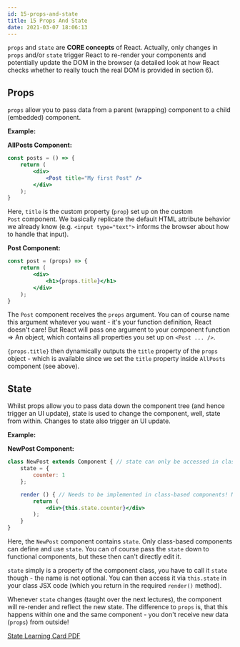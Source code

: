 ```yaml
---
id: 15-props-and-state
title: 15 Props And State
date: 2021-03-07 18:06:13
---
```


`props` and `state` are **CORE concepts** of React. Actually, only changes in `props` and/or `state` trigger React to re-render your components and potentially update the DOM in the browser (a detailed look at how React checks whether to really touch the real DOM is provided in section 6).

## Props

`props` allow you to pass data from a parent (wrapping) component to a child (embedded) component.

**Example:**

**AllPosts Component:**

```jsx title="App.js"
const posts = () => {
    return (
        <div>
            <Post title="My first Post" />
        </div>
    );
}
```

Here, `title` is the custom property (`prop`) set up on the custom `Post` component. We basically replicate the default HTML attribute behavior we already know (e.g. `<input type="text">` informs the browser about how to handle that input).

**Post Component:**

```jsx title="Post.js"
const post = (props) => {
    return (
        <div>
            <h1>{props.title}</h1>
        </div>
    );
}

```

The `Post` component receives the `props` argument. You can of course name this argument whatever you want - it's your function definition, React doesn't care! But React will pass one argument to your component function => An object, which contains all properties you set up on `<Post ... />`.

`{props.title}` then dynamically outputs the `title` property of the `props` object - which is available since we set the `title` property inside `AllPosts` component (see above).

## State

Whilst props allow you to pass data down the component tree (and hence trigger an UI update), state is used to change the component, well, state from within. Changes to state also trigger an UI update.

**Example:**

**NewPost Component:**

```jsx title="Post.js"
class NewPost extends Component { // state can only be accessed in class-based components!
    state = {
        counter: 1
    };  

    render () { // Needs to be implemented in class-based components! Needs to return some JSX!
        return (
            <div>{this.state.counter}</div>
        );
    }
}
```

Here, the `NewPost` component contains `state`. Only class-based components can define and use `state`. You can of course pass the `state` down to functional components, but these then can't directly edit it.

`state` simply is a property of the component class, you have to call it `state` though - the name is not optional. You can then access it via `this.state` in your class JSX code (which you return in the required `render()` method).

Whenever `state` changes (taught over the next lectures), the component will re-render and reflect the new state. The difference to `props` is, that this happens within one and the same component - you don't receive new data (`props`) from outside!

[State Learning Card PDF](pdf/15-state-learning-card.pdf)
